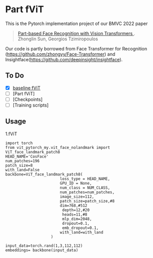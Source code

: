 # Part fViT

This is the Pytorch implementation project of our BMVC 2022 paper

>[Part-based Face Recognition with Vision Transformers ](https://bmvc2022.mpi-inf.mpg.de/0611.pdf). 
><br>Zhonglin Sun, Georgios Tzimiropoulos<br>



Our code is partly borrowed from Face Transformer for Recognition (https://github.com/zhongyy/Face-Transformer) and Insightface(https://github.com/deepinsight/insightface).

## To Do
- [x] [baseline fViT](vit_pytorch_my/vit_face_nolandmark)
- [ ] [Part fViT]
- [ ] [Checkpoints]
- [ ] [Training scripts]
<!-- - [x] [ArcFace_mxnet (CVPR'2019)](recognition/arcface_mxnet) -->

## Usage
1.fViT
```
import torch
from vit_pytorch_my.vit_face_nolandmark import ViT_face_landmark_patch8
HEAD_NAME='CosFace'
num_patches=196
patch_size=8
with_land=False
backbone=ViT_face_landmark_patch8(
                        loss_type = HEAD_NAME,
                        GPU_ID = None,
                        num_class = NUM_CLASS,
                        num_patches=num_patches,
                        image_size=112,
                        patch_size=patch_size,#8
                        dim=768,#512
                         depth=12,#20
                         heads=11,#8
                         mlp_dim=2048,
                         dropout=0.1,
                         emb_dropout=0.1,
                        with_land=with_land
                    )

input_data=torch.rand(1,3,112,112)
embeddings= backbone(input_data)
```





